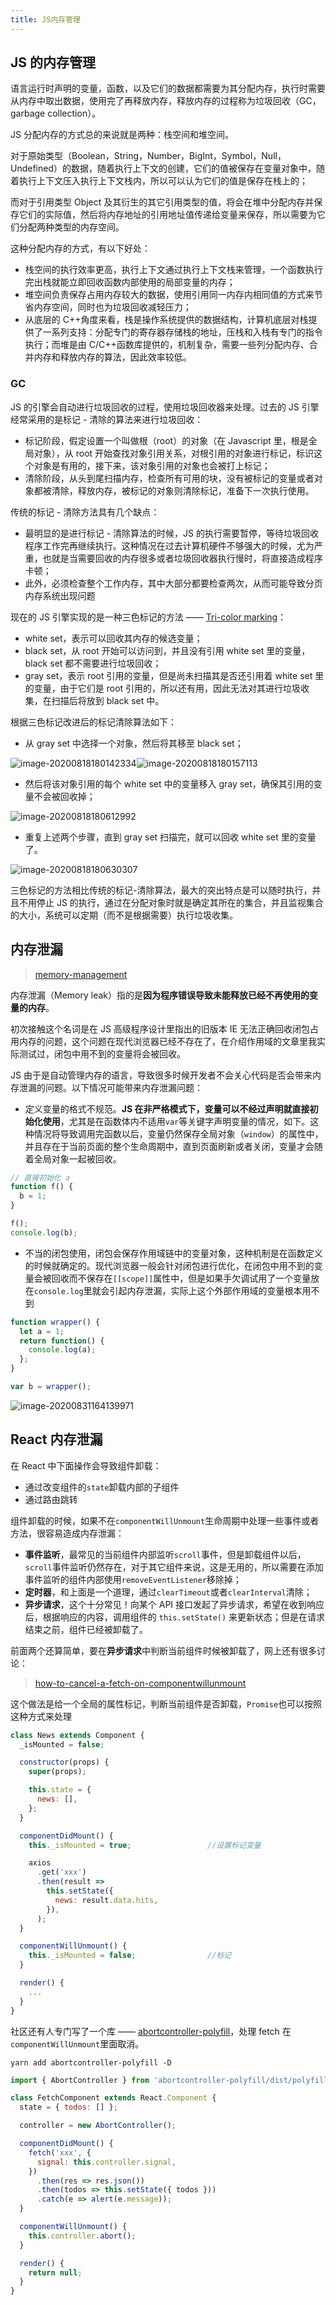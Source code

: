 ```yaml
---
title: JS内存管理
---
```


## JS 的内存管理

语言运行时声明的变量，函数，以及它们的数据都需要为其分配内存，执行时需要从内存中取出数据，使用完了再释放内存，释放内存的过程称为垃圾回收（GC，garbage collection）。

JS 分配内存的方式总的来说就是两种：栈空间和堆空间。

对于原始类型（Boolean，String，Number，BigInt，Symbol，Null，Undefined）的数据，随着执行上下文的创建，它们的值被保存在变量对象中，随着执行上下文压入执行上下文栈内，所以可以认为它们的值是保存在栈上的；

而对于引用类型 Object 及其衍生的其它引用类型的值，将会在堆中分配内存并保存它们的实际值，然后将内存地址的引用地址值传递给变量来保存，所以需要为它们分配两种类型的内存空间。

这种分配内存的方式，有以下好处：

- 栈空间的执行效率更高，执行上下文通过执行上下文栈来管理，一个函数执行完出栈就能立即回收函数内部使用的局部变量的内存；
- 堆空间负责保存占用内存较大的数据，使用引用同一内存内相同值的方式来节省内存空间，同时也为垃圾回收减轻压力；
- 从底层的 C++角度来看，栈是操作系统提供的数据结构，计算机底层对栈提供了一系列支持：分配专门的寄存器存储栈的地址，压栈和入栈有专门的指令执行；而堆是由 C/C++函数库提供的，机制复杂，需要一些列分配内存、合并内存和释放内存的算法，因此效率较低。

### GC

JS 的引擎会自动进行垃圾回收的过程，使用垃圾回收器来处理。过去的 JS 引擎经常采用的是标记 - 清除的算法来进行垃圾回收：

- 标记阶段，假定设置一个叫做根（root）的对象（在 Javascript 里，根是全局对象），从 root 开始查找对象引用关系，对根引用的对象进行标记，标识这个对象是有用的，接下来，该对象引用的对象也会被打上标记；
- 清除阶段，从头到尾扫描内存，检查所有可用的块，没有被标记的变量或者对象都被清除，释放内存，被标记的对象则清除标记，准备下一次执行使用。

传统的标记 - 清除方法具有几个缺点：

- 最明显的是进行标记 - 清除算法的时候，JS 的执行需要暂停，等待垃圾回收程序工作完再继续执行。这种情况在过去计算机硬件不够强大的时候，尤为严重，也就是当需要回收的内存很多或者垃圾回收器执行慢时，将直接造成程序卡顿；
- 此外，必须检查整个工作内存，其中大部分都要检查两次，从而可能导致分页内存系统出现问题

现在的 JS 引擎实现的是一种三色标记的方法 —— [Tri-color marking](https://en.wikipedia.org/wiki/Tracing_garbage_collection#Tri-color_marking)：

- white set，表示可以回收其内存的候选变量；
- black set，从 root 开始可以访问到，并且没有引用 white set 里的变量，black set 都不需要进行垃圾回收；
- gray set，表示 root 引用的变量，但是尚未扫描其是否还引用着 white set 里的变量，由于它们是 root 引用的，所以还有用，因此无法对其进行垃圾收集，在扫描后将放到 black set 中。

根据三色标记改进后的标记清除算法如下：

- 从 gray set 中选择一个对象，然后将其移至 black set；

![image-20200818180142334](../../images/image-20200818180142334.png)![image-20200818180157113](../../images/image-20200818180157113.png)

- 然后将该对象引用的每个 white set 中的变量移入 gray set，确保其引用的变量不会被回收掉；

![image-20200818180612992](../../images/image-20200818180612992.png)

- 重复上述两个步骤，直到 gray set 扫描完，就可以回收 white set 里的变量了。

![image-20200818180630307](../../images/image-20200818180630307.png)

三色标记的方法相比传统的标记-清除算法，最大的突出特点是可以随时执行，并且不用停止 JS 的执行，通过在分配对象时就是确定其所在的集合，并且监视集合的大小，系统可以定期（而不是根据需要）执行垃圾收集。

## 内存泄漏

> [memory-management](https://blog.sessionstack.com/how-javascript-works-memory-management-how-to-handle-4-common-memory-leaks-3f28b94cfbec)

内存泄漏（Memory leak）指的是**因为程序错误导致未能释放已经不再使用的变量的内存**。

初次接触这个名词是在 JS 高级程序设计里指出的旧版本 IE 无法正确回收闭包占用内存的问题，这个问题在现代浏览器已经不存在了，在介绍作用域的文章里我实际测试过，闭包中用不到的变量将会被回收。

JS 由于是自动管理内存的语言，导致很多时候开发者不会关心代码是否会带来内存泄漏的问题。以下情况可能带来内存泄漏问题：

- 定义变量的格式不规范。**JS 在非严格模式下，变量可以不经过声明就直接初始化使用**，尤其是在函数体内不适用`var`等关键字声明变量的情况，如下。这种情况将导致调用完函数以后，变量仍然保存全局对象（`window`）的属性中，并且存在于当前页面的整个生命周期中，直到页面刷新或者关闭，变量才会随着全局对象一起被回收。

```javascript
// 直接初始化 a
function f() {
  b = 1;
}

f();
console.log(b);
```

- 不当的闭包使用，闭包会保存作用域链中的变量对象，这种机制是在函数定义的时候就确定的。现代浏览器一般会针对闭包进行优化，在闭包中用不到的变量会被回收而不保存在`[[scope]]`属性中，但是如果手欠调试用了一个变量放在`console.log`里就会引起内存泄漏，实际上这个外部作用域的变量根本用不到

```javascript
function wrapper() {
  let a = 1;
  return function() {
    console.log(a);
  };
}

var b = wrapper();
```

![image-20200831164139971](../../images/image-20200831164139971.png)

## React 内存泄漏

在 React 中下面操作会导致组件卸载：

- 通过改变组件的`state`卸载内部的子组件
- 通过路由跳转

组件卸载的时候，如果不在`componentWillUnmount`生命周期中处理一些事件或者方法，很容易造成内存泄漏：

- **事件监听**，最常见的当前组件内部监听`scroll`事件，但是卸载组件以后，`scroll`事件监听仍然存在，对于其它组件来说，这是无用的，所以需要在添加事件监听的组件内部使用`removeEventListener`移除掉；
- **定时器**，和上面是一个道理，通过`clearTimeout`或者`clearInterval`清除；
- **异步请求**，这个十分常见！向某个 API 接口发起了异步请求，希望在收到响应后，根据响应的内容，调用组件的 `this.setState()` 来更新状态；但是在请求结束之前，组件已经被卸载了。

前面两个还算简单，要在**异步请求**中判断当前组件时候被卸载了，网上还有很多讨论：

> [how-to-cancel-a-fetch-on-componentwillunmount](https://stackoverflow.com/questions/49906437/how-to-cancel-a-fetch-on-componentwillunmount)

这个做法是给一个全局的属性标记，判断当前组件是否卸载，`Promise`也可以按照这种方式来处理

```jsx | pure
class News extends Component {
  _isMounted = false;

  constructor(props) {
    super(props);

    this.state = {
      news: [],
    };
  }

  componentDidMount() {
    this._isMounted = true;					//设置标记变量

    axios
      .get('xxx')
      .then(result =>
        this.setState({
          news: result.data.hits,
        }),
      );
  }

  componentWillUnmount() {
    this._isMounted = false;				//标记
  }

  render() {
    ...
  }
}
```

社区还有人专门写了一个库 —— [abortcontroller-polyfill](https://github.com/mo/abortcontroller-polyfill)，处理 fetch 在`componentWillUnmount`里面取消。

```shell
yarn add abortcontroller-polyfill -D
```

```jsx | pure
import { AbortController } from 'abortcontroller-polyfill/dist/polyfill-patch-fetch';

class FetchComponent extends React.Component {
  state = { todos: [] };

  controller = new AbortController();

  componentDidMount() {
    fetch('xxx', {
      signal: this.controller.signal,
    })
      .then(res => res.json())
      .then(todos => this.setState({ todos }))
      .catch(e => alert(e.message));
  }

  componentWillUnmount() {
    this.controller.abort();
  }

  render() {
    return null;
  }
}
```
